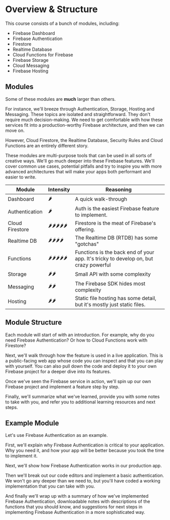 # Overview & Structure

This course consists of a bunch of modules, including:

 - Firebase Dashboard
 - Firebase Authentication
 - Firestore
 - Realtime Database
 - Cloud Functions for Firebase
 - Firebase Storage
 - Cloud Messaging
 - Firebase Hosting

## Modules

Some of these modules are **much** larger than others.

For instance, we'll breeze through Authentication, Storage, Hosting and Messaging. These topics are isolated and straightforward. They don't require much decision-making. We need to get comfortable with how these services fit into a production-worthy Firebase architecture, and then we can move on. 

However, Cloud Firestore, the Realtime Database, Security Rules and Cloud Functions are an entirely different story.

These modules are multi-purpose tools that can be used in all sorts of creative ways. We'll go much deeper into these Firebase features. We'll cover common use cases, potential pitfalls and try to inspire you with more advanced architectures that will make your apps both performant and easier to write.

| Module          | Intensity      | Reasoning                                                                            |
| --------------- | -------------- | ------------------------------------------------------------------------------------ |
| Dashboard       | 🌶             | A quick walk-through |
| Authentication  | 🌶             | Auth is the easiest Firebase feature to implement. |
| Cloud Firestore | 🌶🌶🌶🌶🌶   | Firestore is the meat of Firebase's offering. |
| Realtime DB     | 🌶🌶🌶🌶      | The Realtime DB (RTDB) has some "gotchas" |
| Functions       | 🌶🌶🌶🌶🌶   | Functions is the back end of your app. It's tricky to develop on, but crazy powerful |
| Storage         | 🌶🌶           | Small API with some complexity |
| Messaging       | 🌶🌶           | The Firebase SDK hides most complexity |
| Hosting         | 🌶🌶           | Static file hosting has some detail, but it's mostly just static files. |

## Module Structure

Each module will start of with an introduction. For example, why do you need Firebase Authentication? Or how to Cloud Functions work with Firestore?

Next, we'll walk through how the feature is used in a live application. This is a public-facing web app whose code you can inspect and that you can play with yourself. You can also pull down the code and deploy it to your own Firebase project for a deeper dive into its features.

Once we've seen the Firebase service in action, we'll spin up our own Firebase project and implement a feature step by step. 

Finally, we'll summarize what we've learned, provide you with some notes to take with you, and refer you to additional learning resources and next steps.

## Example Module

Let's use Firebase Authentication as an example.

First, we'll explain why Firebase Authentication is critical to your application. Why you need it, and how your app will be better because you took the time to implement it.

Next, we'll show how Firebase Authentication works in our production app.

Then we'll break out our code editors and implement a basic authentication. We won't go any deeper than we need to, but you'll have coded a working implementation that you can take with you.

And finally we'll wrap up with a summary of how we've implemented Firebase Authentication, downloadable notes with descriptions of the functions that you should know, and suggestions for next steps in implementing Firebase Authentication in a more sophisticated way.
